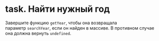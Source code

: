 # task. Найти нужный год

Завершите функцию `getYear`, чтобы она возвращала параметр `searchYear`, если он
найден в массиве. В противном случае она должна вернуть `undefined`.
